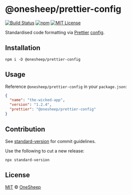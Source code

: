 # @onesheep/prettier-config
[![Build Status][shield-github-build-status]][link-build-status] [![npm][shield-npm]][npm] [![MIT License][shield-license]][license]

Standardised code formatting via [Prettier](https://prettier.io/)
[config](https://prettier.io/docs/en/configuration.html).

## Installation

```shell script
npm i -D @onesheep/prettier-config
```

## Usage

Reference `@onesheep/prettier-config` in your `package.json`:

<!-- prettier-ignore -->
```json
{
  "name": "the-wicked-app",
  "version": "1.2.4",
  "prettier": "@onesheep/prettier-config"
}
```

## Contribution

See [standard-version](https://github.com/conventional-changelog/standard-version) for commit guidelines.

Use the following to cut a new release:

```
npx standard-version
```

## License

[MIT][license] &copy; [OneSheep][onesheep]

[license]: ./LICENSE
[onesheep]: https://onesheep.org
[npm]: https://npmjs.org/package/@onesheep/prettier-config
[link-build-status]:https://github.com/OneSheep/prettier-config/actions/workflows/npm-publish.yml
[shield-github-build-status]:https://github.com/OneSheep/prettier-config/actions/workflows/npm-publish.yml/badge.svg
[shield-license]: https://img.shields.io/badge/License-MIT-lavender.svg
[shield-npm]: https://img.shields.io/npm/v/@onesheep/prettier-config.svg
